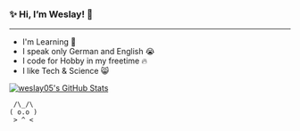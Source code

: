 ### ✨ Hi, I’m Weslay! 👋

---

- I'm Learning 🐰
- I speak only German and English 😭
- I code for Hobby in my freetime 🔥
- I like Tech & Science 😸

[![weslay05's GitHub Stats](https://github-readme-stats.vercel.app/api?username=weslay05&show_icons=true&theme=radical)](https://github.com/weslay05)  

```
 /\_/\  
( o.o )  
 > ^ <  
```